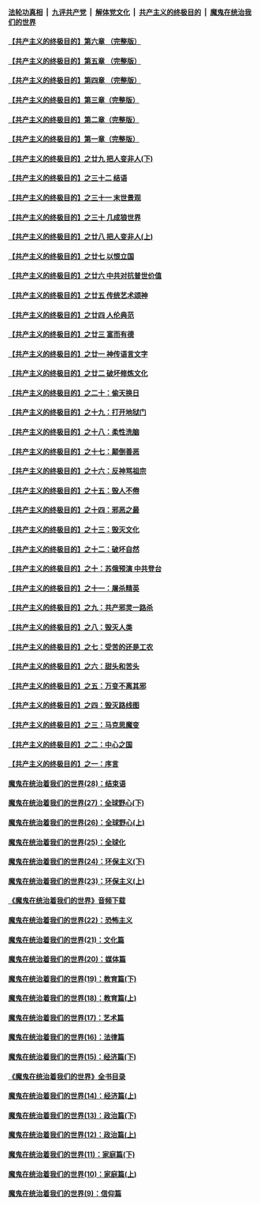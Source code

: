 

####  [法轮功真相](../../../../basic/blob/master/README.md?t=04152101) &nbsp;|&nbsp; [九评共产党](../../../../9ping.md/blob/master/README.md?t=04152101) &nbsp;|&nbsp; [解体党文化](../../../../jtdwh.md/blob/master/README.md?t=04152101)  &nbsp;|&nbsp; [共产主义的终极目的](../../../../gczydzjmd.md/blob/master/README.md?t=04152101) &nbsp;|&nbsp; [魔鬼在统治我们的世界](../../../../mgztzwmdsj.md/blob/master/README.md?t=04152101) 

#### [【共产主义的终极目的】第六章 （完整版）](../pages/nsc422/n11428913.md?t=04152101) 

#### [【共产主义的终极目的】第五章 （完整版）](../pages/nsc422/n11428912.md?t=04152101) 

#### [【共产主义的终极目的】第四章 （完整版）](../pages/nsc422/n11428907.md?t=04152101) 

#### [【共产主义的终极目的】第三章（完整版）](../pages/nsc422/n11428848.md?t=04152101) 

#### [【共产主义的终极目的】第二章（完整版）](../pages/nsc422/n11428831.md?t=04152101) 

#### [【共产主义的终极目的】第一章（完整版）](../pages/nsc422/n11417651.md?t=04152101) 

#### [【共产主义的终极目的】之廿九 把人变非人(下)](../pages/nsc422/n11344140.md?t=04152101) 

#### [【共产主义的终极目的】之三十二 结语](../pages/nsc422/n11360535.md?t=04152101) 

#### [【共产主义的终极目的】之三十一 末世景观](../pages/nsc422/n11351129.md?t=04152101) 

#### [【共产主义的终极目的】之三十 几成狼世界](../pages/nsc422/n11348280.md?t=04152101) 

#### [【共产主义的终极目的】之廿八 把人变非人(上)](../pages/nsc422/n11340492.md?t=04152101) 

#### [【共产主义的终极目的】之廿七 以恨立国](../pages/nsc422/n11336944.md?t=04152101) 

#### [【共产主义的终极目的】之廿六 中共对抗普世价值](../pages/nsc422/n11324785.md?t=04152101) 

#### [【共产主义的终极目的】之廿五 传统艺术颂神](../pages/nsc422/n11296396.md?t=04152101) 

#### [【共产主义的终极目的】之廿四 人伦典范](../pages/nsc422/n11296397.md?t=04152101) 

#### [【共产主义的终极目的】之廿三 富而有德](../pages/nsc422/n11283598.md?t=04152101) 

#### [【共产主义的终极目的】之廿一 神传语言文字](../pages/nsc422/n11263265.md?t=04152101) 

#### [【共产主义的终极目的】之廿二 破坏修炼文化](../pages/nsc422/n11245728.md?t=04152101) 

#### [【共产主义的终极目的】之二十：偷天换日](../pages/nsc422/n11238846.md?t=04152101) 

#### [【共产主义的终极目的】之十九：打开地狱门](../pages/nsc422/n11206376.md?t=04152101) 

#### [【共产主义的终极目的】之十八：柔性洗脑](../pages/nsc422/n11199994.md?t=04152101) 

#### [【共产主义的终极目的】之十七：颠倒善恶](../pages/nsc422/n11179782.md?t=04152101) 

#### [【共产主义的终极目的】之十六：反神骂祖宗](../pages/nsc422/n11166798.md?t=04152101) 

#### [【共产主义的终极目的】之十五：毁人不倦](../pages/nsc422/n11166792.md?t=04152101) 

#### [【共产主义的终极目的】之十四：邪恶之最](../pages/nsc422/n11150249.md?t=04152101) 

#### [【共产主义的终极目的】之十三：毁灭文化](../pages/nsc422/n11135227.md?t=04152101) 

#### [【共产主义的终极目的】之十二：破坏自然](../pages/nsc422/n11135214.md?t=04152101) 

#### [【共产主义的终极目的】之十：苏俄预演 中共登台](../pages/nsc422/n11118424.md?t=04152101) 

#### [【共产主义的终极目的】之十一：屠杀精英](../pages/nsc422/n11118442.md?t=04152101) 

#### [【共产主义的终极目的】之九：共产邪灵一路杀](../pages/nsc422/n11114139.md?t=04152101) 

#### [【共产主义的终极目的】之八：毁灭人类](../pages/nsc422/n11108503.md?t=04152101) 

#### [【共产主义的终极目的】之七：受苦的还是工农](../pages/nsc422/n11101809.md?t=04152101) 

#### [【共产主义的终极目的】之六：甜头和苦头](../pages/nsc422/n11096971.md?t=04152101) 

#### [【共产主义的终极目的】之五：万变不离其邪](../pages/nsc422/n11091285.md?t=04152101) 

#### [【共产主义的终极目的】之四：毁灭路线图](../pages/nsc422/n11086284.md?t=04152101) 

#### [【共产主义的终极目的】之三：马克思魔变](../pages/nsc422/n11061941.md?t=04152101) 

#### [【共产主义的终极目的】之二：中心之国](../pages/nsc422/n11047728.md?t=04152101) 

#### [【共产主义的终极目的】之一：序言](../pages/nsc422/n11086077.md?t=04152101) 

#### [魔鬼在统治着我们的世界(28)：结束语](../pages/nsc422/n10936246.md?t=04152101) 

#### [魔鬼在统治着我们的世界(27)：全球野心(下)](../pages/nsc422/n10928319.md?t=04152101) 

#### [魔鬼在统治着我们的世界(26)：全球野心(上)](../pages/nsc422/n10900318.md?t=04152101) 

#### [魔鬼在统治着我们的世界(25)：全球化](../pages/nsc422/n10788205.md?t=04152101) 

#### [魔鬼在统治着我们的世界(24)：环保主义(下)](../pages/nsc422/n10695307.md?t=04152101) 

#### [魔鬼在统治着我们的世界(23)：环保主义(上)](../pages/nsc422/n10688613.md?t=04152101) 

#### [《魔鬼在统治着我们的世界》音频下载](../pages/nsc422/n10635553.md?t=04152101) 

#### [魔鬼在统治着我们的世界(22)：恐怖主义](../pages/nsc422/n10614727.md?t=04152101) 

#### [魔鬼在统治着我们的世界(21)：文化篇](../pages/nsc422/n10597706.md?t=04152101) 

#### [魔鬼在统治着我们的世界(20)：媒体篇](../pages/nsc422/n10586579.md?t=04152101) 

#### [魔鬼在统治着我们的世界(19)：教育篇(下)](../pages/nsc422/n10564808.md?t=04152101) 

#### [魔鬼在统治着我们的世界(18)：教育篇(上)](../pages/nsc422/n10526970.md?t=04152101) 

#### [魔鬼在统治着我们的世界(17)：艺术篇](../pages/nsc422/n10499093.md?t=04152101) 

#### [魔鬼在统治着我们的世界(16)：法律篇](../pages/nsc422/n10485969.md?t=04152101) 

#### [魔鬼在统治着我们的世界(15)：经济篇(下)](../pages/nsc422/n10469975.md?t=04152101) 

#### [《魔鬼在统治着我们的世界》全书目录](../pages/nsc422/n10464261.md?t=04152101) 

#### [魔鬼在统治着我们的世界(14)：经济篇(上)](../pages/nsc422/n10457370.md?t=04152101) 

#### [魔鬼在统治着我们的世界(13)：政治篇(下)](../pages/nsc422/n10448270.md?t=04152101) 

#### [魔鬼在统治着我们的世界(12)：政治篇(上)](../pages/nsc422/n10444576.md?t=04152101) 

#### [魔鬼在统治着我们的世界(11)：家庭篇(下)](../pages/nsc422/n10440961.md?t=04152101) 

#### [魔鬼在统治着我们的世界(10)：家庭篇(上)](../pages/nsc422/n10435448.md?t=04152101) 

#### [魔鬼在统治着我们的世界(9)：信仰篇](../pages/nsc422/n10432159.md?t=04152101) 

